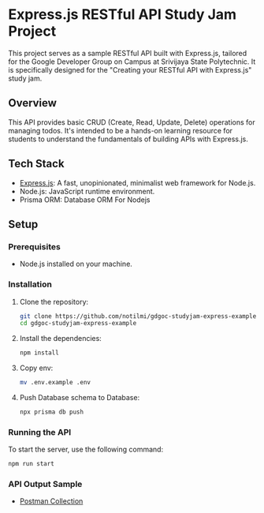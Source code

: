 # Express.js RESTful API Study Jam Project

This project serves as a sample RESTful API built with Express.js, tailored for the Google Developer Group on Campus at Srivijaya State Polytechnic. It is specifically designed for the "Creating your RESTful API with Express.js" study jam.

## Overview

This API provides basic CRUD (Create, Read, Update, Delete) operations for managing todos. It's intended to be a hands-on learning resource for students to understand the fundamentals of building APIs with Express.js.

## Tech Stack

-   [Express.js](https://expressjs.com/): A fast, unopinionated, minimalist web framework for Node.js.
-   Node.js: JavaScript runtime environment.
-   Prisma ORM: Database ORM For Nodejs

## Setup

### Prerequisites

-   Node.js installed on your machine.

### Installation

1.  Clone the repository:

    ```bash
    git clone https://github.com/notilmi/gdgoc-studyjam-express-example
    cd gdgoc-studyjam-express-example
    ```

2.  Install the dependencies:

    ```bash
    npm install
    ```

3. Copy env:

    ```bash
    mv .env.example .env
    ```

4. Push Database schema to Database:

    ```bash
    npx prisma db push
    ```

### Running the API

To start the server, use the following command:

```bash
npm run start
```

### API Output Sample

- [Postman Collection](https://warped-station-385773.postman.co/workspace/Workspace-1~bc8e11b5-c67a-45c8-9eef-e943c6276114/collection/29725546-0d1a93f8-c7be-4ada-ba16-1fbe9bcecff1?action=share&creator=29725546)